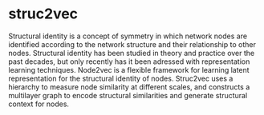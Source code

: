 # struc2vec
Structural identity is a concept of symmetry in which network nodes are identified according to the network structure and their relationship to other nodes. Structural identity has been studied in theory and practice over the past decades, but only recently has it been adressed with representation learning techniques. Node2vec is a flexible framework for learning latent representation for the structural identity of nodes. Struc2vec uses a hierarchy to measure node similarity at different scales, and constructs a multilayer graph to encode structural similarities and generate structural context for nodes.
